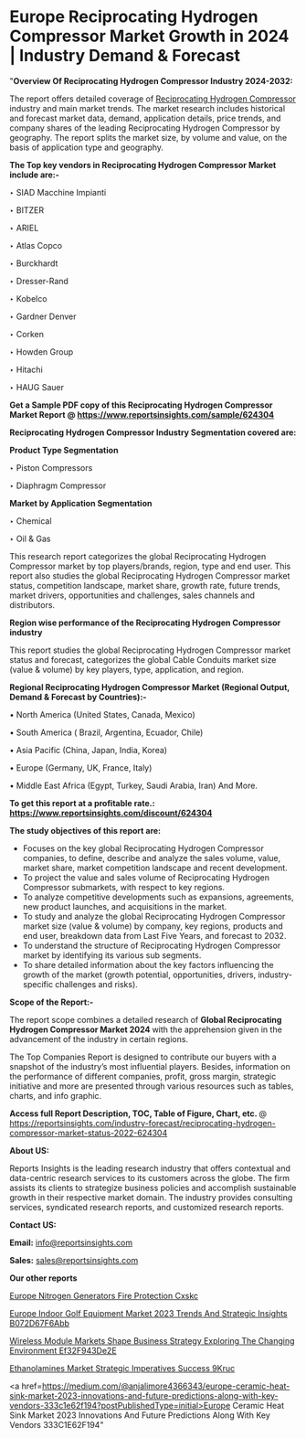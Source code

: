 # Europe Reciprocating Hydrogen Compressor Market Growth in 2024 | Industry Demand & Forecast

"<strong>Overview Of Reciprocating Hydrogen Compressor Industry 2024-2032:</strong>

The report offers detailed coverage of <a href=https://www.reportsinsights.com/sample/624304>Reciprocating Hydrogen Compressor</a> industry and main market trends. The market research includes historical and forecast market data, demand, application details, price trends, and company shares of the leading Reciprocating Hydrogen Compressor by geography. The report splits the market size, by volume and value, on the basis of application type and geography.

<strong>The Top key vendors in Reciprocating Hydrogen Compressor Market include are:- </strong>

‣ SIAD Macchine Impianti

‣ BITZER

‣ ARIEL

‣ Atlas Copco

‣ Burckhardt

‣ Dresser-Rand

‣ Kobelco

‣ Gardner Denver

‣ Corken

‣ Howden Group

‣ Hitachi

‣ HAUG Sauer

<strong>Get a Sample PDF copy of this Reciprocating Hydrogen Compressor Market Report </strong><strong>@ <a href=https://www.reportsinsights.com/sample/624304 style=color:#0000ff;>https://www.reportsinsights.com/sample/624304</a> </strong>

<strong>Reciprocating Hydrogen Compressor Industry Segmentation covered are:</strong>

<strong>Product Type Segmentation</strong>

‣    Piston Compressors

‣ Diaphragm Compressor

<strong>Market by Application Segmentation</strong>

‣   Chemical

‣ Oil & Gas

This research report categorizes the global Reciprocating Hydrogen Compressor market by top players/brands, region, type and end user. This report also studies the global Reciprocating Hydrogen Compressor market status, competition landscape, market share, growth rate, future trends, market drivers, opportunities and challenges, sales channels and distributors.

<strong>Region wise performance of the Reciprocating Hydrogen Compressor industry</strong><strong> </strong>

This report studies the global Reciprocating Hydrogen Compressor market status and forecast, categorizes the global Cable Conduits market size (value &amp; volume) by key players, type, application, and region. 

<strong>Regional Reciprocating Hydrogen Compressor Market (Regional Output, Demand &amp; Forecast by Countries):-</strong>

• North America (United States, Canada, Mexico)

• South America ( Brazil, Argentina, Ecuador, Chile)

• Asia Pacific (China, Japan, India, Korea)

• Europe (Germany, UK, France, Italy)

• Middle East Africa (Egypt, Turkey, Saudi Arabia, Iran) And More.

<strong>To get this report at a profitable rate.: <a href=https://www.reportsinsights.com/discount/624304 style=color:#0000ff;>https://www.reportsinsights.com/discount/624304</a></strong>

<strong>The study objectives of this report are:</strong>
<ul>
  <li>Focuses on the key global Reciprocating Hydrogen Compressor companies, to define, describe and analyze the sales volume, value, market share, market competition landscape and recent development.</li>
  <li>To project the value and sales volume of Reciprocating Hydrogen Compressor submarkets, with respect to key regions.</li>
  <li>To analyze competitive developments such as expansions, agreements, new product launches, and acquisitions in the market.</li>
  <li>To study and analyze the global Reciprocating Hydrogen Compressor market size (value &amp; volume) by company, key regions, products and end user, breakdown data from Last Five Years, and forecast to 2032.</li>
  <li>To understand the structure of Reciprocating Hydrogen Compressor market by identifying its various sub segments.</li>
  <li>To share detailed information about the key factors influencing the growth of the market (growth potential, opportunities, drivers, industry-specific challenges and risks).</li>
</ul>
<strong>Scope of the Report:-</strong><strong> </strong>

The report scope combines a detailed research of <strong>Global Reciprocating Hydrogen Compressor Market 2024 </strong>with the apprehension given in the advancement of the industry in certain regions.

The Top Companies Report is designed to contribute our buyers with a snapshot of the industry’s most influential players. Besides, information on the performance of different companies, profit, gross margin, strategic initiative and more are presented through various resources such as tables, charts, and info graphic.

<strong>Access full Report Description, TOC, Table of Figure, Chart, etc. </strong>@   <a href=https://reportsinsights.com/industry-forecast/reciprocating-hydrogen-compressor-market-status-2022-624304 style=color:#0000ff;>https://reportsinsights.com/industry-forecast/reciprocating-hydrogen-compressor-market-status-2022-624304</a>

<strong>About US:</strong>

Reports Insights is the leading research industry that offers contextual and data-centric research services to its customers across the globe. The firm assists its clients to strategize business policies and accomplish sustainable growth in their respective market domain. The industry provides consulting services, syndicated research reports, and customized research reports.

<strong>Contact US:</strong>

<p class=""""><b>Email:</b> <a href=mailto:info@reportsinsights.com>info@reportsinsights.com</a></p>
<p class=""""><b>Sales:</b> <a href=mailto:sales@reportsinsights.com>sales@reportsinsights.com</a></p>

<strong>Our other reports</strong>

<a href=https://www.linkedin.com/pulse/europe-nitrogen-generators-fire-protection-cxskc/>Europe Nitrogen Generators Fire Protection Cxskc</a>

<a href=https://medium.com/@aryawankhede943/europe-indoor-golf-equipment-market-2023-trends-and-strategic-insights-b072d67f6abb>Europe Indoor Golf Equipment Market 2023 Trends And Strategic Insights B072D67F6Abb</a>

<a href=https://medium.com/@sakshideshmukh994/wireless-module-markets-shape-business-strategy-exploring-the-changing-environment-ef32f943de2e>Wireless Module Markets Shape Business Strategy Exploring The Changing Environment Ef32F943De2E</a>

<a href=https://www.linkedin.com/pulse/ethanolamines-market-strategic-imperatives-success-9kruc/>Ethanolamines Market Strategic Imperatives Success 9Kruc</a>

<a href=https://medium.com/@anjalimore4366343/europe-ceramic-heat-sink-market-2023-innovations-and-future-predictions-along-with-key-vendors-333c1e62f194?postPublishedType=initial>Europe Ceramic Heat Sink Market 2023 Innovations And Future Predictions Along With Key Vendors 333C1E62F194</a>"
